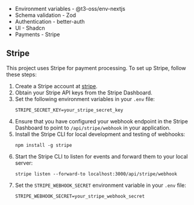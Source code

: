 * Environment variables - @t3-oss/env-nextjs
* Schema validation - Zod
* Authentication - better-auth
* UI - Shadcn
* Payments - Stripe

## Stripe

This project uses Stripe for payment processing. To set up Stripe, follow these steps:

1. Create a Stripe account at [stripe](https://stripe.com).
2. Obtain your Stripe API keys from the Stripe Dashboard.
3. Set the following environment variables in your `.env` file:
   ```
   STRIPE_SECRET_KEY=your_stripe_secret_key
   ```
4. Ensure that you have configured your webhook endpoint in the Stripe Dashboard to point to `/api/stripe/webhook` in your application.
5. Install the Stripe CLI for local development and testing of webhooks:
   ```
   npm install -g stripe
   ```
6. Start the Stripe CLI to listen for events and forward them to your local server:
   ```
   stripe listen --forward-to localhost:3000/api/stripe/webhook
   ```
7. Set the `STRIPE_WEBHOOK_SECRET` environment variable in your `.env` file:
   ```
   STRIPE_WEBHOOK_SECRET=your_stripe_webhook_secret
   ```
